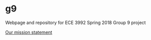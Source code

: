 # g9
Webpage and repository for ECE 3992 Spring 2018 Group 9 project

[Our mission statement](https://goo.gl/EAY4pX)
